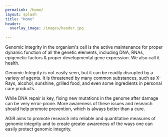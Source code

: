 ```yaml
---
permalink: /home/
layout: splash
title: "Home"
header: 
  overlay_image: /images/header.jpg
  
---
```


Genomic integrity in the organism's cell is the active maintenance for proper dynamic function of all the genetic elements, including DNA, RNAs, epigenetic factors & proper developmental gene expression. We also call it health.

Genomic Integrity is not easily seen, but it can be readily disrupted by a variety of agents. It is threatened by many common substances, such as X-Rays, alcohol, sunshine, grilled food, and even some ingredients in personal care products.

While DNA repair is key, fixing new mutations in the genome after damage can be very error-prone. More awareness of these issues and research should help promote prevention, which is always better than a cure.

AGiR aims to promote research into reliable and quantitative measures of genomic integrity and to create greater awareness of the ways one can easily protect genomic integrity.
